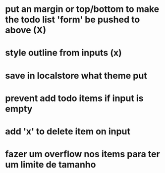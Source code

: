 # put an margin or top/bottom to make the todo list 'form' be pushed to above (X)

# style outline from inputs (x)

# save in localstore what theme put

# prevent add todo items if input is empty

# add 'x' to delete item on input

# fazer um overflow nos items para ter um limite de tamanho
